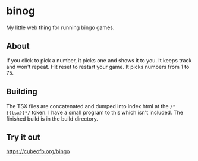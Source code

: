 # binog
My little web thing for running bingo games.

## About
If you click to pick a number, it picks one and shows it to you. It keeps track and won't repeat. Hit reset to restart your game. It picks numbers from 1 to 75. 

## Building
The TSX files are concatenated and dumped into index.html at the `/*{{tsx}}*/` token. I have a small program to this which isn't included. The finished build is in the build directory.

## Try it out
https://cubeofb.org/bingo
